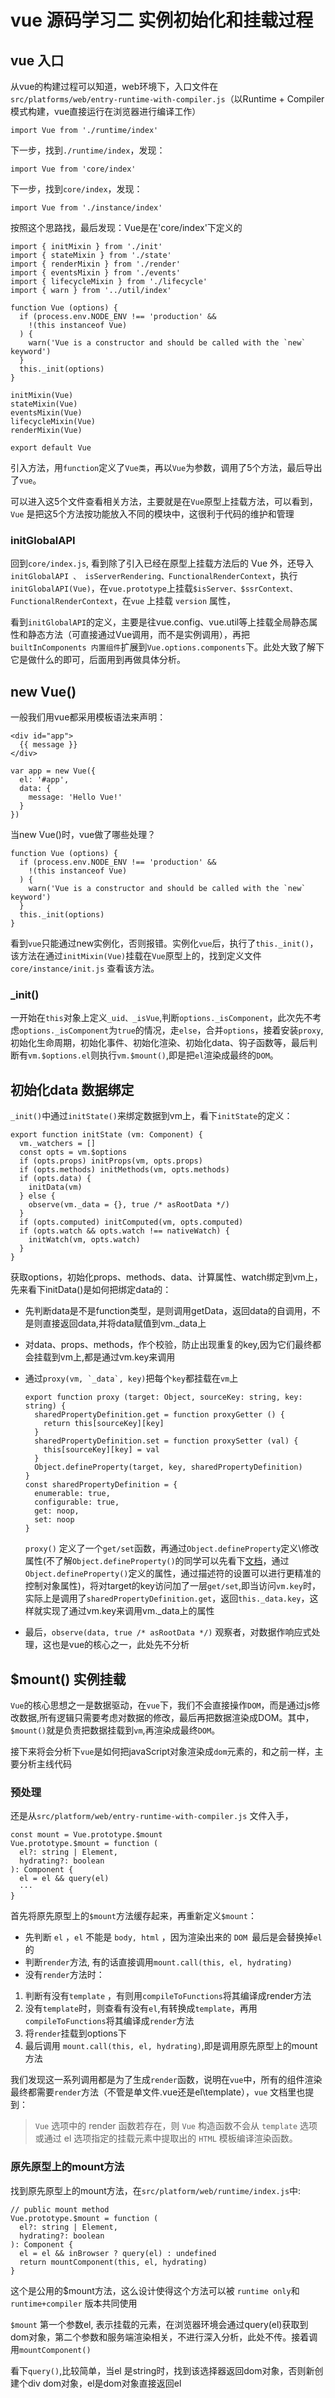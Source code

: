 # vue 源码学习二 实例初始化和挂载过程

## vue 入口

从vue的构建过程可以知道，web环境下，入口文件在 `src/platforms/web/entry-runtime-with-compiler.js`（以Runtime + Compiler模式构建，vue直接运行在浏览器进行编译工作）
```
import Vue from './runtime/index'
```
下一步，找到`./runtime/index`，发现：
```
import Vue from 'core/index'
```
下一步，找到`core/index`，发现：
```
import Vue from './instance/index'
```
按照这个思路找，最后发现：Vue是在'core/index'下定义的
```
import { initMixin } from './init'
import { stateMixin } from './state'
import { renderMixin } from './render'
import { eventsMixin } from './events'
import { lifecycleMixin } from './lifecycle'
import { warn } from '../util/index'

function Vue (options) {
  if (process.env.NODE_ENV !== 'production' &&
    !(this instanceof Vue)
  ) {
    warn('Vue is a constructor and should be called with the `new` keyword')
  }
  this._init(options)
}

initMixin(Vue)
stateMixin(Vue)
eventsMixin(Vue)
lifecycleMixin(Vue)
renderMixin(Vue)

export default Vue
```
引入方法，用`function`定义了`Vue类`，再以`Vue`为参数，调用了5个方法，最后导出了`vue`。

可以进入这5个文件查看相关方法，主要就是在`Vue`原型上挂载方法，可以看到，`Vue` 是把这5个方法按功能放入不同的模块中，这很利于代码的维护和管理

### initGlobalAPI

回到`core/index.js`, 看到除了引入已经在原型上挂载方法后的 Vue 外，还导入`initGlobalAPI 、 isServerRendering、FunctionalRenderContext`，执行`initGlobalAPI(Vue)`，在`vue.prototype`上挂载`$isServer、$ssrContext、FunctionalRenderContext`，在`vue` 上挂载 `version` 属性，

看到`initGlobalAPI`的定义，主要是往vue.config、vue.util等上挂载全局静态属性和静态方法（可直接通过Vue调用，而不是实例调用），再把`builtInComponents 内置组件`扩展到`Vue.options.components`下。此处大致了解下它是做什么的即可，后面用到再做具体分析。


## new Vue()
一般我们用vue都采用模板语法来声明：
```
<div id="app">
  {{ message }}
</div>
```
```
var app = new Vue({
  el: '#app',
  data: {
    message: 'Hello Vue!'
  }
})
```
当new Vue()时，vue做了哪些处理？
```
function Vue (options) {
  if (process.env.NODE_ENV !== 'production' &&
    !(this instanceof Vue)
  ) {
    warn('Vue is a constructor and should be called with the `new` keyword')
  }
  this._init(options)
}
```
看到`vue`只能通过new实例化，否则报错。实例化`vue`后，执行了`this._init()`，该方法在通过`initMixin(Vue)`挂载在`Vue`原型上的，找到定义文件`core/instance/init.js` 查看该方法。
### _init()

一开始在`this`对象上定义`_uid、_isVue`,判断`options._isComponent`，此次先不考虑`options._isComponent`为`true`的情况，走`else`，合并`options`，接着安装`proxy`, 初始化生命周期，初始化事件、初始化渲染、初始化data、钩子函数等，最后判断有`vm.$options.el`则执行`vm.$mount()`,即是把`el`渲染成最终的`DOM`。

## 初始化data 数据绑定
`_init()`中通过`initState()`来绑定数据到vm上，看下`initState`的定义：
```
export function initState (vm: Component) {
  vm._watchers = []
  const opts = vm.$options
  if (opts.props) initProps(vm, opts.props)
  if (opts.methods) initMethods(vm, opts.methods)
  if (opts.data) {
    initData(vm)
  } else {
    observe(vm._data = {}, true /* asRootData */)
  }
  if (opts.computed) initComputed(vm, opts.computed)
  if (opts.watch && opts.watch !== nativeWatch) {
    initWatch(vm, opts.watch)
  }
}

```
获取options，初始化props、methods、data、计算属性、watch绑定到vm上，先来看下initData()是如何把绑定data的：

- 先判断data是不是function类型，是则调用getData，返回data的自调用，不是则直接返回data,并将data赋值到vm._data上
- 对data、props、methods，作个校验，防止出现重复的key,因为它们最终都会挂载到vm上,都是通过vm.key来调用
- 通过```proxy(vm, `_data`, key)```把每个`key`都挂载在`vm`上
  ```
  export function proxy (target: Object, sourceKey: string, key: string) {
    sharedPropertyDefinition.get = function proxyGetter () {
      return this[sourceKey][key]
    }
    sharedPropertyDefinition.set = function proxySetter (val) {
      this[sourceKey][key] = val
    }
    Object.defineProperty(target, key, sharedPropertyDefinition)
  }
  const sharedPropertyDefinition = {
    enumerable: true,
    configurable: true,
    get: noop,
    set: noop
  }
  ```

  `proxy()` 定义了一个`get/set`函数，再通过`Object.defineProperty`定义\修改属性(不了解`Object.defineProperty()`的同学可以先看下[文档](https://developer.mozilla.org/zh-CN/docs/Web/JavaScript/Reference/Global_Objects/Object/defineProperty)，通过`Object.defineProperty()`定义的属性，通过描述符的设置可以进行更精准的控制对象属性)，将对target的key访问加了一层`get/set`,即当访问`vm.key`时，实际上是调用了`sharedPropertyDefinition.get`，返回`this._data.key`，这样就实现了通过vm.key来调用vm._data上的属性
- 最后，`observe(data, true /* asRootData */)` 观察者，对数据作响应式处理，这也是vue的核心之一，此处先不分析


## $mount() 实例挂载
`Vue`的核心思想之一是数据驱动，在`vue`下，我们不会直接操作`DOM`，而是通过js修改数据,所有逻辑只需要考虑对数据的修改，最后再把数据渲染成DOM。其中，`$mount()`就是负责把数据挂载到`vm`,再渲染成最终`DOM`。

接下来将会分析下` vue `是如何把javaScript对象渲染成`dom`元素的，和之前一样，主要分析主线代码

### 预处理

还是从`src/platform/web/entry-runtime-with-compiler.js` 文件入手，
```
const mount = Vue.prototype.$mount
Vue.prototype.$mount = function (
  el?: string | Element,
  hydrating?: boolean
): Component {
  el = el && query(el)
  ···
}
```
首先将原先原型上的`$mount`方法缓存起来，再重新定义`$mount`：
- 先判断 `el` ，`el` 不能是 `body, html` ，因为渲染出来的 `DOM `最后是会替换掉`el`的
- 判断`render`方法, 有的话直接调用`mount.call(this, el, hydrating)`
- 没有`render`方法时：
1. 判断有没有`template` ，有则用`compileToFunctions`将其编译成render方法
2. 没有`template`时，则查看有没有`el`,有转换成`template`，再用`compileToFunctions`将其编译成`render`方法
3. 将`render`挂载到options下
4. 最后调用 `mount.call(this, el, hydrating)`,即是调用原先原型上的mount方法

我们发现这一系列调用都是为了生成`render`函数，说明在`vue`中，所有的组件渲染最终都需要`render`方法（不管是单文件.vue还是el\template），`vue` 文档里也提到：
> `Vue` 选项中的 render 函数若存在，则 `Vue` 构造函数不会从 `template` 选项或通过 el 选项指定的挂载元素中提取出的 `HTML` 模板编译渲染函数。


### 原先原型上的mount方法
找到原先原型上的mount方法，在`src/platform/web/runtime/index.js`中:
```
// public mount method
Vue.prototype.$mount = function (
  el?: string | Element,
  hydrating?: boolean
): Component {
  el = el && inBrowser ? query(el) : undefined
  return mountComponent(this, el, hydrating)
}
```
这个是公用的$mount方法，这么设计使得这个方法可以被 `runtime only`和`runtime+compiler` 版本共同使用

`$mount` 第一个参数el, 表示挂载的元素，在浏览器环境会通过query(el)获取到dom对象，第二个参数和服务端渲染相关，不进行深入分析，此处不传。接着调用`mountComponent()`

看下`query()`,比较简单，当el 是string时，找到该选择器返回dom对象，否则新创建个div dom对象，el是dom对象直接返回el

